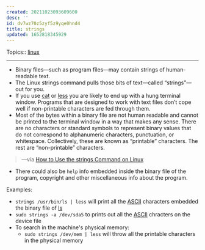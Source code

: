 ```yaml
---
created: 20211023093609600
desc: ''
id: dv7wz70z5zyf5z9yqe0hnd4
title: strings
updated: 1652818345929
---
```

   
Topics::  [linux](../topics/linux.md)   
   
   
---   
   
   
- Binary files—such as program files—may contain strings of human-readable text.   
- The Linux strings command pulls those bits of text—called “strings”—out for you.   
- If you use [cat](../devlog/cat.md) or [less](../devlog/less.md) you are likely to end up with a hung terminal window. Programs that are designed to work with text files don’t cope well if non-printable characters are fed through them.   
- Most of the bytes within a binary file are not human readable and cannot be printed to the terminal window in a way that makes any sense. There are no characters or standard symbols to represent binary values that do not correspond to alphanumeric characters, punctuation, or whitespace. Collectively, these are known as “printable” characters. The rest are “non-printable” characters.   
   
> —via [How to Use the strings Command on Linux](https://www.howtogeek.com/427805/how-to-use-the-strings-command-on-linux/)   
   
   
- There could also be `help` info embedded inside the binary file of the program, copyright and other miscellaneous info about the program.   
   
Examples:   
   
   
- `strings /usr/bin/ls | less` will print all the [ASCII](/not_created.md) characters embedded the binary file of [ls](../devlog/ls.md)   
- `sudo strings -a /dev/sda5` to prints out all the [ASCII](/not_created.md) chracters on the device file   
- To search in the machine's physical memory:   
  - `sudo strings /dev/mem | less` will throw all the printable characters in the physical memory